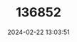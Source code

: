 ---
title: "136852"
category: "Perodicticus edwardsi"
draft: false
date: 2024-02-22 13:03:51
languages:
  English: ["Central Potto", "Milne-Edwards's Potto"]
---